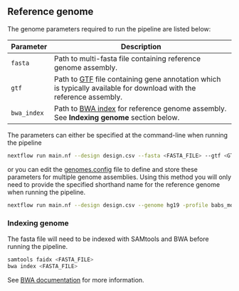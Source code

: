 
## Reference genome

The genome parameters required to run the pipeline are listed below:

| Parameter          | Description                                                                                                                                                                                                       |
|--------------------|-------------------------------------------------------------------------------------------------------------------------------------------------------------------------------------------------------------------|
| `fasta`            | Path to multi-fasta file containing reference genome assembly.                                                                                                                                                    |
| `gtf`              | Path to [GTF](https://www.ensembl.org/info/website/upload/gff.html) file containing gene annotation which is typically available for download with the reference assembly.                                        |
| `bwa_index`        | Path to [BWA index](http://bio-bwa.sourceforge.net/bwa.shtml) for reference genome assembly. See **Indexing genome** section below.                                                                               |

The parameters can either be specified at the command-line when running the pipeline  

```bash
nextflow run main.nf --design design.csv --fasta <FASTA_FILE> --gtf <GTF_FILE> --bwa_index <BWA_INDEX> -profile babs_modules
```

or you can edit the [genomes.config](https://github.com/crickbabs/BABS-MNASeqPE/blob/master/conf/genomes.config) file to define and store these parameters for multiple genome assemblies. Using this method you will only need to provide the specified shorthand name for the reference genome when running the pipeline.

```bash
nextflow run main.nf --design design.csv --genome hg19 -profile babs_modules
```

### Indexing genome

The fasta file will need to be indexed with SAMtools and BWA before running the pipeline.

```bash
samtools faidx <FASTA_FILE>
bwa index <FASTA_FILE>
```

See [BWA documentation](http://bio-bwa.sourceforge.net/bwa.shtml) for more information.
